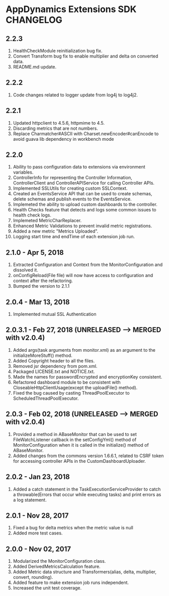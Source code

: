 # AppDynamics Extensions SDK CHANGELOG

## 2.2.3
1. HealthCheckModule reinitialization bug fix.
2. Convert Transform bug fix to enable multiplier and delta on converted data.
3. README.md update.

## 2.2.2
1. Code changes related to logger update from log4j to log4j2.

## 2.2.1
1. Updated httpclient to 4.5.6, httpmime to 4.5.
2. Discarding metrics that are not numbers.
3. Replace Charmatcher#ASCII with Charset.newEncoder#canEncode to avoid guava lib dependency in workbench mode

## 2.2.0
1. Ability to pass configuration data to extensions via environment variables.
2. ControllerInfo for representing the Controller Information, ControllerClient and ControllerAPIService for calling Controller APIs.
3. Implemented SSLUtils for creating custom SSLContext.
4. Created an EventsService API that can be used to create schemas, delete schemas and publish events to the EventsService.
5. Implemeted the ability to upload custom dashboards to the controller.
6. Health Checks feature that detects and logs some common issues to health check logs.
7. Implemeted MetricCharReplacer.
8. Enhanced Metric Validations to prevent invalid metric registrations.
9. Added a new metric "Metrics Uploaded".
10. Logging start time and endTime of each extension job run.

## 2.1.0 - Apr 5, 2018
1. Extracted Configuration and Context from the MonitorConfiguration and dissolved it.
2. onConfigReload(File file) will now have access to configuration and context after the refactoring.
3. Bumped the version to 2.1.1

## 2.0.4 - Mar 13, 2018
1. Implemented mutual SSL Authentication

## 2.0.3.1 - Feb 27, 2018 (UNRELEASED --> MERGED with v2.0.4)
1. Added args(task arguments from monitor.xml) as an argument to the initializeMoreStuff() method.
2. Added Copyright header to all the files.
3. Removed jsr dependency from pom.xml.
4. Packaged LICENSE.txt and NOTICE.txt.
5. Made the names for passwordEncrypted and encryptionKey consistent.
6. Refactored dashboard module to be consistent with CloseableHttpClientUsage(except the uploadFile() method).
7. Fixed the bug caused by casting ThreadPoolExecutor to ScheduledThreadPoolExecutor.

## 2.0.3  - Feb 02, 2018 (UNRELEASED --> MERGED with v2.0.4)
1. Provided a method in ABaseMonitor that can be used to set FileWatchListener callback in the setConfigYml() method of MonitorConfiguration when it is called in the initialize() method of ABaseMonitor.
2. Added changes from the commons version 1.6.6.1, related to CSRF token for accessing controller APIs in the CustomDashboardUploader.

## 2.0.2 - Jan 23, 2018
1. Added a catch statement in the TaskExecutionServiceProvider to catch a throwable(Errors that occur while executing tasks) and print errors as a log statement.

## 2.0.1 - Nov 28, 2017
1. Fixed a bug for delta metrics when the metric value is null
2. Added more test cases.

## 2.0.0 - Nov 02, 2017
1. Modularized the MonitorConfiguration class.
2. Added DerivedMetricsCalculation feature.
3. Added Metric data structure and Transformers(alias, delta, multiplier, convert, rounding).
4. Added feature to make extension job runs independent.
5. Increased the unit test coverage.






